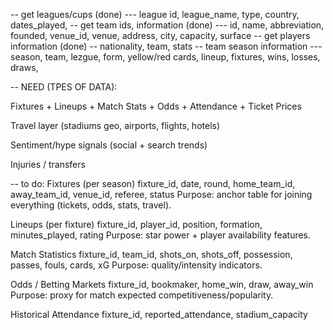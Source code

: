 -- get leagues/cups (done)
    --- league id, league_name, type, country, dates_played, 
-- get team ids, information (done)
    --- id, name, abbreviation, founded, venue_id, venue, address, city, capacity, surface
-- get players information (done)
    -- nationality, team, stats
-- team season information 
    --- season, team, lezgue, form, yellow/red cards, lineup, fixtures, wins, losses, draws, 




-- NEED (TPES OF DATA):

Fixtures + Lineups + Match Stats + Odds + Attendance + Ticket Prices

Travel layer (stadiums geo, airports, flights, hotels)

Sentiment/hype signals (social + search trends)

Injuries / transfers


-- to do:
Fixtures (per season)
fixture_id, date, round, home_team_id, away_team_id, venue_id, referee, status
Purpose: anchor table for joining everything (tickets, odds, stats, travel).

Lineups (per fixture)
fixture_id, player_id, position, formation, minutes_played, rating
Purpose: star power + player availability features.

Match Statistics
fixture_id, team_id, shots_on, shots_off, possession, passes, fouls, cards, xG
Purpose: quality/intensity indicators.

Odds / Betting Markets
fixture_id, bookmaker, home_win, draw, away_win
Purpose: proxy for match expected competitiveness/popularity.

Historical Attendance
fixture_id, reported_attendance, stadium_capacity

